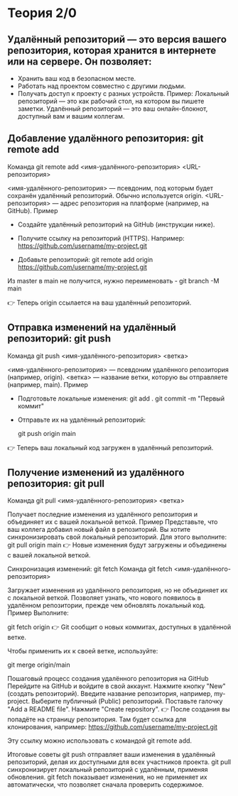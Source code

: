 # Теория 2/0

## Удалённый репозиторий — это версия вашего репозитория, которая хранится в интернете или на сервере. Он позволяет:
- Хранить ваш код в безопасном месте.
- Работать над проектом совместно с другими людьми.
- Получать доступ к проекту с разных устройств.
Пример:
 Локальный репозиторий — это как рабочий стол, на котором вы пишете заметки. Удалённый репозиторий — это ваш онлайн-блокнот, доступный вам и вашим коллегам.

## Добавление удалённого репозитория: git remote add
Команда
git remote add <имя-удалённого-репозитория> <URL-репозитория>

<имя-удалённого-репозитория> — псевдоним, под которым будет сохранён удалённый репозиторий. Обычно используется origin.
<URL-репозитория> — адрес репозитория на платформе (например, на GitHub).
Пример

- Создайте удалённый репозиторий на GitHub (инструкции ниже).
- Получите ссылку на репозиторий (HTTPS). Например:
 https://github.com/username/my-project.git

- Добавьте репозиторий:
 git remote add origin https://github.com/username/my-project.git


Из master в main не получится, нужно переименовать - 
git branch -M main


👉 Теперь origin ссылается на ваш удалённый репозиторий.

## Отправка изменений на удалённый репозиторий: git push
Команда
git push <имя-удалённого-репозитория> <ветка>

<имя-удалённого-репозитория> — псевдоним удалённого репозитория (например, origin).
<ветка> — название ветки, которую вы отправляете (например, main).
Пример
- Подготовьте локальные изменения:
    git add .
    git commit -m "Первый коммит"


- Отправьте их на удалённый репозиторий:

    git push origin main

👉 Теперь ваш локальный код загружен в удалённый репозиторий.



## Получение изменений из удалённого репозитория: git pull
Команда
git pull <имя-удалённого-репозитория> <ветка>

Получает последние изменения из удалённого репозитория и объединяет их с вашей локальной веткой.
Пример
Представьте, что ваш коллега добавил новый файл в репозиторий.
Вы хотите синхронизировать свой локальный репозиторий. Для этого выполните:
 git pull origin main
 👉 Новые изменения будут загружены и объединены с вашей локальной веткой.

Синхронизация изменений: git fetch
Команда
git fetch <имя-удалённого-репозитория>

Загружает изменения из удалённого репозитория, но не объединяет их с локальной веткой.
Позволяет узнать, что нового появилось в удалённом репозитории, прежде чем обновлять локальный код.
Пример
Выполните:

 git fetch origin
 👉 Git сообщит о новых коммитах, доступных в удалённой ветке.


Чтобы применить их к своей ветке, используйте:

 git merge origin/main



Пошаговый процесс создания удалённого репозитория на GitHub
Перейдите на GitHub и войдите в свой аккаунт.
Нажмите кнопку "New" (создать репозиторий).
Введите название репозитория, например, my-project.
Выберите публичный (Public) репозиторий.
Поставьте галочку "Add a README file".
Нажмите "Create repository".
👉 После создания вы попадёте на страницу репозитория. Там будет ссылка для клонирования, например:
https://github.com/username/my-project.git

Эту ссылку можно использовать с командой git remote add.

Итоговые советы
git push отправляет ваши изменения в удалённый репозиторий, делая их доступными для всех участников проекта.
git pull синхронизирует локальный репозиторий с удалённым, применяя обновления.
git fetch показывает изменения, но не применяет их автоматически, что позволяет сначала проверить содержимое.

